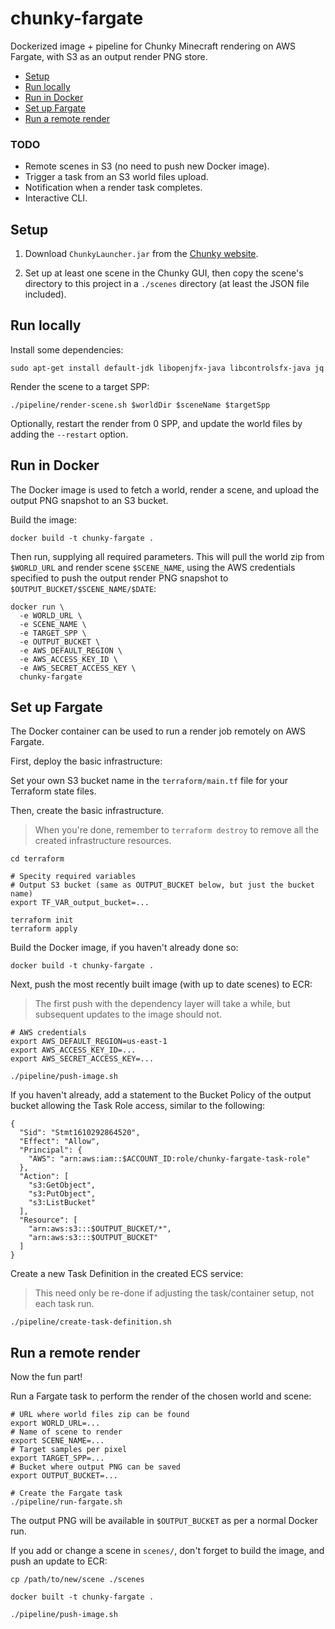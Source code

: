 # chunky-fargate

Dockerized image + pipeline for Chunky Minecraft rendering on AWS Fargate, with
S3 as an output render PNG store.

* [Setup](#setup)
* [Run locally](#run-locally)
* [Run in Docker](#run-in-docker)
* [Set up Fargate](#set-up-fargate)
* [Run a remote render](#run-a-remote-render)

### TODO

- Remote scenes in S3 (no need to push new Docker image).
- Trigger a task from an S3 world files upload.
- Notification when a render task completes.
- Interactive CLI.

## Setup

1. Download `ChunkyLauncher.jar` from the
[Chunky website](https://chunky.llbit.se/).

2. Set up at least one scene in the Chunky GUI, then copy the scene's directory
   to this project in a `./scenes` directory (at least the JSON file included).

## Run locally

Install some dependencies:

```shell
sudo apt-get install default-jdk libopenjfx-java libcontrolsfx-java jq
```

Render the scene to a target SPP:

```shell
./pipeline/render-scene.sh $worldDir $sceneName $targetSpp
```

Optionally, restart the render from 0 SPP, and update the world files by adding
the `--restart` option.


## Run in Docker

The Docker image is used to fetch a world, render a scene, and upload the output
PNG snapshot to an S3 bucket.

Build the image:

```shell
docker build -t chunky-fargate .
```

Then run, supplying all required parameters. This will pull the world zip from
`$WORLD_URL` and render scene `$SCENE_NAME`, using the AWS credentials
specified to push the output render PNG snapshot to `$OUTPUT_BUCKET/$SCENE_NAME/$DATE`:

```shell
docker run \
  -e WORLD_URL \
  -e SCENE_NAME \
  -e TARGET_SPP \
  -e OUTPUT_BUCKET \
  -e AWS_DEFAULT_REGION \
  -e AWS_ACCESS_KEY_ID \
  -e AWS_SECRET_ACCESS_KEY \
  chunky-fargate
```

## Set up Fargate

The Docker container can be used to run a render job remotely on AWS Fargate.

First, deploy the basic infrastructure:

Set your own S3 bucket name in the `terraform/main.tf` file for your Terraform
state files.

Then, create the basic infrastructure.

> When you're done, remember to `terraform destroy` to remove all the created
> infrastructure resources.

```shell
cd terraform

# Specity required variables
# Output S3 bucket (same as OUTPUT_BUCKET below, but just the bucket name)
export TF_VAR_output_bucket=...

terraform init
terraform apply
```

Build the Docker image, if you haven't already done so:

```shell
docker build -t chunky-fargate .
```

Next, push the most recently built image (with up to date scenes) to ECR:

> The first push with the dependency layer will take a while, but subsequent
> updates to the image should not.

```shell
# AWS credentials
export AWS_DEFAULT_REGION=us-east-1
export AWS_ACCESS_KEY_ID=...
export AWS_SECRET_ACCESS_KEY=...

./pipeline/push-image.sh
```

If you haven't already, add a statement to the Bucket Policy of the output
bucket allowing the Task Role access, similar to the following:

```
{
  "Sid": "Stmt1610292864520",
  "Effect": "Allow",
  "Principal": {
    "AWS": "arn:aws:iam::$ACCOUNT_ID:role/chunky-fargate-task-role"
  },
  "Action": [
    "s3:GetObject",
    "s3:PutObject",
    "s3:ListBucket"
  ],
  "Resource": [
    "arn:aws:s3:::$OUTPUT_BUCKET/*",
    "arn:aws:s3:::$OUTPUT_BUCKET"
  ]
}
```

Create a new Task Definition in the created ECS service:

> This need only be re-done if adjusting the task/container setup, not each task
> run.

```shell
./pipeline/create-task-definition.sh
```

## Run a remote render

Now the fun part!

Run a Fargate task to perform the render of the chosen world and scene:

```shell
# URL where world files zip can be found
export WORLD_URL=...
# Name of scene to render
export SCENE_NAME=...
# Target samples per pixel
export TARGET_SPP=...
# Bucket where output PNG can be saved
export OUTPUT_BUCKET=...

# Create the Fargate task
./pipeline/run-fargate.sh
```

The output PNG will be available in `$OUTPUT_BUCKET` as per a normal Docker run.

If you add or change a scene in `scenes/`, don't forget to build the image, and
push an update to ECR:

```shell
cp /path/to/new/scene ./scenes

docker built -t chunky-fargate .

./pipeline/push-image.sh
```
